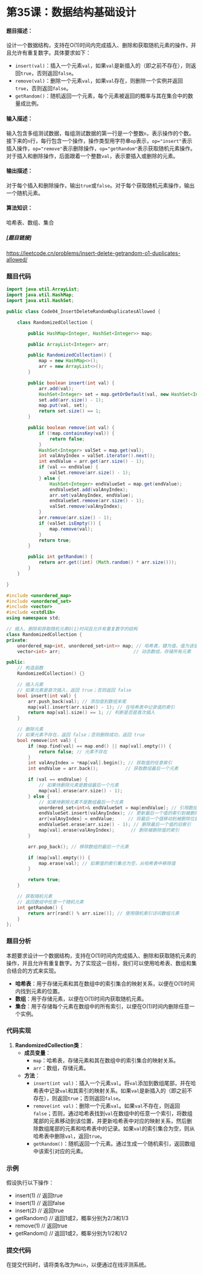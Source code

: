 # 第35课：数据结构基础设计

#### 题目描述：
设计一个数据结构，支持在O(1)时间内完成插入、删除和获取随机元素的操作，并且允许有重复数字。具体要求如下：
- `insert(val)`：插入一个元素`val`，如果`val`是新插入的（即之前不存在），则返回`true`，否则返回`false`。
- `remove(val)`：删除一个元素`val`，如果`val`存在，则删除一个实例并返回`true`，否则返回`false`。
- `getRandom()`：随机返回一个元素，每个元素被返回的概率与其在集合中的数量成比例。

#### 输入描述：
输入包含多组测试数据，每组测试数据的第一行是一个整数`n`，表示操作的个数。接下来的`n`行，每行包含一个操作，操作类型用字符串`op`表示，`op="insert"`表示插入操作，`op="remove"`表示删除操作，`op="getRandom"`表示获取随机元素操作。对于插入和删除操作，后面跟着一个整数`val`，表示要插入或删除的元素。

#### 输出描述：
对于每个插入和删除操作，输出`true`或`false`。对于每个获取随机元素操作，输出一个随机元素。

#### 算法知识：
哈希表、数组、集合

##### [题目链接]
https://leetcode.cn/problems/insert-delete-getrandom-o1-duplicates-allowed/

### 题目代码

```java
import java.util.ArrayList;
import java.util.HashMap;
import java.util.HashSet;

public class Code04_InsertDeleteRandomDuplicatesAllowed {

    class RandomizedCollection {

        public HashMap<Integer, HashSet<Integer>> map;

        public ArrayList<Integer> arr;

        public RandomizedCollection() {
            map = new HashMap<>();
            arr = new ArrayList<>();
        }

        public boolean insert(int val) {
            arr.add(val);
            HashSet<Integer> set = map.getOrDefault(val, new HashSet<Integer>());
            set.add(arr.size() - 1);
            map.put(val, set);
            return set.size() == 1;
        }

        public boolean remove(int val) {
            if (!map.containsKey(val)) {
                return false;
            }
            HashSet<Integer> valSet = map.get(val);
            int valAnyIndex = valSet.iterator().next();
            int endValue = arr.get(arr.size() - 1);
            if (val == endValue) {
                valSet.remove(arr.size() - 1);
            } else {
                HashSet<Integer> endValueSet = map.get(endValue);
                endValueSet.add(valAnyIndex);
                arr.set(valAnyIndex, endValue);
                endValueSet.remove(arr.size() - 1);
                valSet.remove(valAnyIndex);
            }
            arr.remove(arr.size() - 1);
            if (valSet.isEmpty()) {
                map.remove(val);
            }
            return true;
        }

        public int getRandom() {
            return arr.get((int) (Math.random() * arr.size()));
        }
    }

}
```

```c++
#include <unordered_map>
#include <unordered_set>
#include <vector>
#include <cstdlib>
using namespace std;

// 插入、删除和获取随机元素O(1)时间且允许有重复数字的结构
class RandomizedCollection {
private:
    unordered_map<int, unordered_set<int>> map; // 哈希表，键为值，值为该值在数组中的所有索引
    vector<int> arr;                           // 动态数组，存储所有元素

public:
    // 构造函数
    RandomizedCollection() {}

    // 插入元素
    // 如果元素是首次插入，返回 true；否则返回 false
    bool insert(int val) {
        arr.push_back(val); // 添加值到数组末尾
        map[val].insert(arr.size() - 1); // 在哈希表中记录值的索引
        return map[val].size() == 1; // 判断是否是首次插入
    }

    // 删除元素
    // 如果元素不存在，返回 false；否则删除成功，返回 true
    bool remove(int val) {
        if (map.find(val) == map.end() || map[val].empty()) {
            return false; // 元素不存在
        }
        int valAnyIndex = *map[val].begin(); // 获取值的任意索引
        int endValue = arr.back();          // 获取数组最后一个元素

        if (val == endValue) {
            // 如果待删除元素是数组最后一个元素
            map[val].erase(arr.size() - 1);
        } else {
            // 如果待删除元素不是数组最后一个元素
            unordered_set<int>& endValueSet = map[endValue]; // 引用数组最后一个值的索引集合
            endValueSet.insert(valAnyIndex); // 更新最后一个值的索引到被删除位置
            arr[valAnyIndex] = endValue;     // 将最后一个值移动到被删除位置
            endValueSet.erase(arr.size() - 1); // 删除最后一个值的旧索引
            map[val].erase(valAnyIndex);      // 删除被删除值的索引
        }

        arr.pop_back(); // 移除数组的最后一个元素

        if (map[val].empty()) {
            map.erase(val); // 如果值的索引集合为空，从哈希表中移除值
        }

        return true;
    }

    // 获取随机元素
    // 返回数组中任意一个随机元素
    int getRandom() {
        return arr[rand() % arr.size()]; // 使用随机索引访问数组元素
    }
};
```



### 题目分析

本题要求设计一个数据结构，支持在O(1)时间内完成插入、删除和获取随机元素的操作，并且允许有重复数字。为了实现这一目标，我们可以使用哈希表、数组和集合结合的方式来实现。

- **哈希表**：用于存储元素和其在数组中的索引集合的映射关系，以便在O(1)时间内找到元素的位置。
- **数组**：用于存储元素，以便在O(1)时间内获取随机元素。
- **集合**：用于存储每个元素在数组中的所有索引，以便在O(1)时间内删除任意一个实例。

### 代码实现

1. **RandomizedCollection类**：
   - **成员变量**：
     - `map`：哈希表，存储元素和其在数组中的索引集合的映射关系。
     - `arr`：数组，存储元素。
   - **方法**：
     - `insert(int val)`：插入一个元素`val`。将`val`添加到数组尾部，并在哈希表中记录`val`和其索引的映射关系。如果`val`是新插入的（即之前不存在），则返回`true`；否则返回`false`。
     - `remove(int val)`：删除一个元素`val`。如果`val`不存在，则返回`false`；否则，通过哈希表找到`val`在数组中的任意一个索引，将数组尾部的元素移动到该位置，并更新哈希表中对应的映射关系，然后删除数组尾部的元素和哈希表中的记录。如果`val`的索引集合为空，则从哈希表中删除`val`，返回`true`。
     - `getRandom()`：随机返回一个元素。通过生成一个随机索引，返回数组中该索引对应的元素。

### 示例

假设执行以下操作：
- insert(1)  // 返回true
- insert(1)  // 返回false
- insert(2)  // 返回true
- getRandom()  // 返回1或2，概率分别为2/3和1/3
- remove(1)  // 返回true
- getRandom()  // 返回1或2，概率分别为1/2和1/2

### 提交代码

在提交代码时，请将类名改为`Main`，以便通过在线评测系统。
